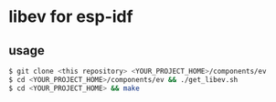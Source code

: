# libev for esp-idf

## usage

```sh
$ git clone <this repository> <YOUR_PROJECT_HOME>/components/ev
$ cd <YOUR_PROJECT_HOME>/components/ev && ./get_libev.sh
$ cd <YOUR_PROJECT_HOME> && make
```
